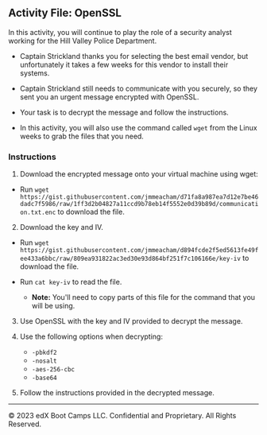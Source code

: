 ## Activity File: OpenSSL 

In this activity, you will continue to play the role of a security analyst working for the Hill Valley Police Department.

- Captain Strickland thanks you for selecting the best email vendor, but unfortunately it takes a few weeks for this vendor to install their systems.

- Captain Strickland still needs to communicate with you securely, so they sent you an urgent message encrypted with OpenSSL.

- Your task is to decrypt the message and follow the instructions.

- In this activity, you will also use the command called `wget` from the Linux weeks to grab the files that you need. 

### Instructions

1. Download the encrypted message onto your virtual machine using wget:

- Run `wget https://gist.githubusercontent.com/jmmeacham/d71fa8a987ea7d12e7be46dadc7f5986/raw/1ff3d2b04827a11ccd9b78eb14f5552e0d39b89d/communication.txt.enc` to download the file. 

2. Download the key and IV. 

- Run `wget https://gist.githubusercontent.com/jmmeacham/d894fcde2f5ed5613fe49fee433a6bbc/raw/809ea931822ac3ed30e93d864bf251f7c106166e/key-iv` to download the file. 

- Run `cat key-iv` to read the file. 

  - **Note:** You'll need to copy parts of this file for the command that you will be using. 

3. Use OpenSSL with the key and IV provided to decrypt the message.
  
4. Use the following options when decrypting:

    - `-pbkdf2`
    - `-nosalt`
    - `-aes-256-cbc`
    - `-base64`

5. Follow the instructions provided in the decrypted message.
   
---

© 2023 edX Boot Camps LLC. Confidential and Proprietary. All Rights Reserved.
